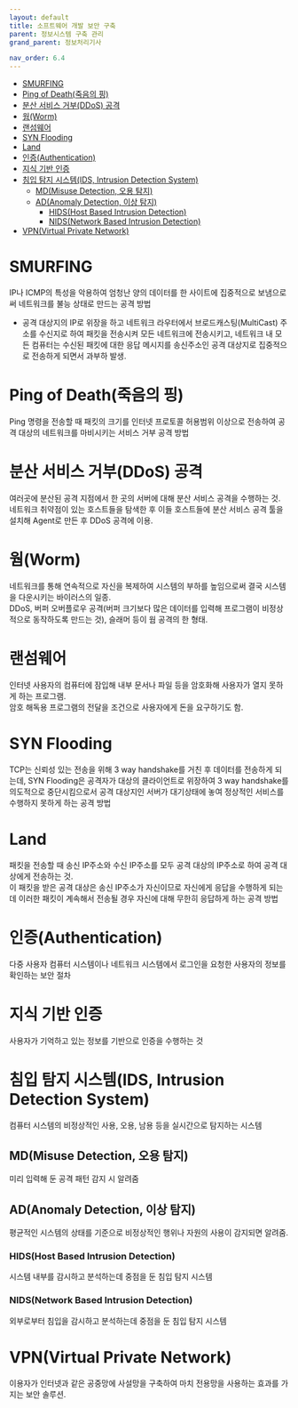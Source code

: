 ```yaml
---
layout: default
title: 소프트웨어 개발 보안 구축
parent: 정보시스템 구축 관리
grand_parent: 정보처리기사

nav_order: 6.4
---
```


- [SMURFING](#smurfing)
- [Ping of Death(죽음의 핑)](#ping-of-death죽음의-핑)
- [분산 서비스 거부(DDoS) 공격](#분산-서비스-거부ddos-공격)
- [웜(Worm)](#웜worm)
- [랜섬웨어](#랜섬웨어)
- [SYN Flooding](#syn-flooding)
- [Land](#land)
- [인증(Authentication)](#인증authentication)
- [지식 기반 인증](#지식-기반-인증)
- [침입 탐지 시스템(IDS, Intrusion Detection System)](#침입-탐지-시스템ids-intrusion-detection-system)
  - [MD(Misuse Detection, 오용 탐지)](#mdmisuse-detection-오용-탐지)
  - [AD(Anomaly Detection, 이상 탐지)](#adanomaly-detection-이상-탐지)
    - [HIDS(Host Based Intrusion Detection)](#hidshost-based-intrusion-detection)
    - [NIDS(Network Based Intrusion Detection)](#nidsnetwork-based-intrusion-detection)
- [VPN(Virtual Private Network)](#vpnvirtual-private-network)

# SMURFING
IP나 ICMP의 특성을 악용하여 엄청난 양의 데이터를 한 사이트에 집중적으로 보냄으로써 네트워크를 불능 상태로 만드는 공격 방법

- 공격 대상지의 IP로 위장을 하고 네트워크 라우터에서 브로드캐스팅(MultiCast) 주소를 수신지로 하여 패킷을 전송시켜 모든 네트워크에 전송시키고, 네트워크 내 모든 컴퓨터는 수신된 패킷에 대한 응답 메시지를 송신주소인 공격 대상지로 집중적으로 전송하게 되면서 과부하 발생.

# Ping of Death(죽음의 핑)
Ping 명령을 전송할 때 패킷의 크기를 인터넷 프로토콜 허용범위 이상으로 전송하여 공격 대상의 네트워크를 마비시키는 서비스 거부 공격 방법

# 분산 서비스 거부(DDoS) 공격
여러곳에 분산된 공격 지점에서 한 곳의 서버에 대해 분산 서비스 공격을 수행하는 것.   
네트워크 취약점이 있는 호스트들을 탐색한 후 이들 호스트들에 분산 서비스 공격 툴을 설치해 Agent로 만든 후 DDoS 공격에 이용.

# 웜(Worm)
네트워크를 통해 연속적으로 자신을 복제하여 시스템의 부하를 높임으로써 결국 시스템을 다운시키는 바이러스의 일종.   
DDoS, 버퍼 오버플로우 공격(버퍼 크기보다 많은 데이터를 입력해 프로그램이 비정상적으로 동작하도록 만드는 것), 슬래머 등이 웜 공격의 한 형태.

# 랜섬웨어
인터넷 사용자의 컴퓨터에 잠입해 내부 문서나 파일 등을 암호화해 사용자가 열지 못하게 하는 프로그램.  
암호 해독용 프로그램의 전달을 조건으로 사용자에게 돈을 요구하기도 함.

# SYN Flooding
TCP는 신뢰성 있는 전송을 위해 3 way handshake를 거친 후 데이터를 전송하게 되는데, SYN Flooding은 공격자가 대상의 클라이언트로 위장하여 3 way handshake를 의도적으로 중단시킴으로서 공격 대상지인 서버가 대기상태에 놓여 정상적인 서비스를 수행하지 못하게 하는 공격 방법

# Land
패킷을 전송할 때 송신 IP주소와 수신 IP주소를 모두 공격 대상의 IP주소로 하여 공격 대상에게 전송하는 것.  
이 패킷을 받은 공격 대상은 송신 IP주소가 자신이므로 자신에게 응답을 수행하게 되는데 이러한 패킷이 계속해서 전송될 경우 자신에 대해 무한히 응답하게 하는 공격 방법

# 인증(Authentication)
다중 사용자 컴퓨터 시스템이나 네트워크 시스템에서 로그인을 요청한 사용자의 정보를 확인하는 보안 절차

# 지식 기반 인증
사용자가 기억하고 있는 정보를 기반으로 인증을 수행하는 것

# 침입 탐지 시스템(IDS, Intrusion Detection System)
컴퓨터 시스템의 비정상적인 사용, 오용, 남용 등을 실시간으로 탐지하는 시스템

## MD(Misuse Detection, 오용 탐지)
미리 입력해 둔 공격 패턴 감지 시 알려줌

## AD(Anomaly Detection, 이상 탐지)
평균적인 시스템의 상태를 기준으로 비정상적인 행위나 자원의 사용이 감지되면 알려줌.

### HIDS(Host Based Intrusion Detection)
시스템 내부를 감시하고 분석하는데 중점을 둔 침입 탐지 시스템

### NIDS(Network Based Intrusion Detection)
외부로부터 침입을 감시하고 분석하는데 중점을 둔 침입 탐지 시스템

# VPN(Virtual Private Network)
이용자가 인터넷과 같은 공중망에 사설망을 구축하여 마치 전용망을 사용하는 효과를 가지는 보안 솔루션.
